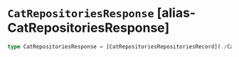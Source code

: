 # `CatRepositoriesResponse` [alias-CatRepositoriesResponse]
```typescript
type CatRepositoriesResponse = [CatRepositoriesRepositoriesRecord](./CatRepositoriesRepositoriesRecord.md)[];
```
